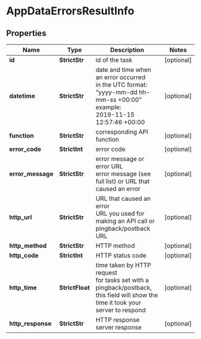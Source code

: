 # AppDataErrorsResultInfo


## Properties

| Name | Type | Description | Notes |
|------------ | ------------- | ------------- | -------------|
**id** | **StrictStr** | id of the task |[optional]|
**datetime** | **StrictStr** | date and time when an error occurred<br>in the UTC format: “yyyy-mm-dd hh-mm-ss +00:00”<br>example:<br>2019-11-15 12:57:46 +00:00 |[optional]|
**function** | **StrictStr** | corresponding API function |[optional]|
**error_code** | **StrictInt** | error code |[optional]|
**error_message** | **StrictStr** | error message or error URL<br>error message (see full list) or URL that caused an error |[optional]|
**http_url** | **StrictStr** | URL that caused an error<br>URL you used for making an API call or pingback/postback URL |[optional]|
**http_method** | **StrictStr** | HTTP method |[optional]|
**http_code** | **StrictInt** | HTTP status code |[optional]|
**http_time** | **StrictFloat** | time taken by HTTP request<br>for tasks set with a pingback/postback, this field will show the time it took your server to respond |[optional]|
**http_response** | **StrictStr** | HTTP response<br>server response |[optional]|